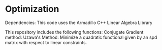# Optimization

Dependencies: This code uses the Armadillo C++ Linear Algebra Library

This repository includes the following functions:
Conjugate Gradient method:
Uzawa's Method: Minimize a quadratic functional given by an spd matrix with respect to linear constraints. 

